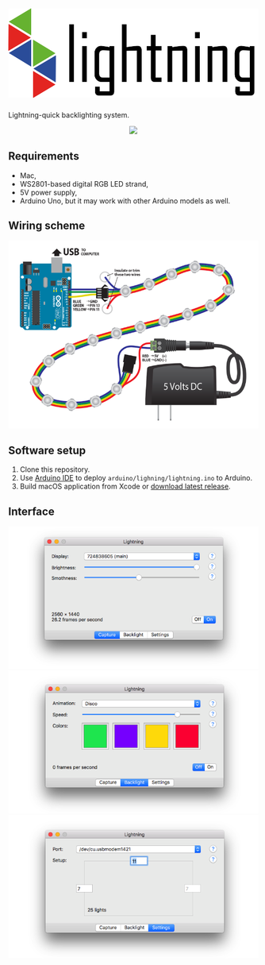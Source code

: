 # <img height=180 src="resources/logo.png"/>
Lightning-quick backlighting system.

<p align="center">
    <img src="resources/results.gif"/>
</p>

## Requirements

- Mac,
- WS2801-based digital RGB LED strand,
- 5V power supply,
- Arduino Uno, but it may work with other Arduino models as well.

## Wiring scheme

<p align="center">
    <img src="resources/wiring.png"/>
</p>

## Software setup

1. Clone this repository.
2. Use [Arduino IDE](https://www.arduino.cc/en/main/software) to deploy `arduino/lighning/lightning.ino` to Arduino.
3. Build macOS application from Xcode or [download latest release](https://github.com/maciaszczykm/lightning/releases).

## Interface
<p align="center">
    <img src="resources/capture.png"/>
    <img src="resources/backlight.png"/>
    <img src="resources/settings.png"/>
</p>
